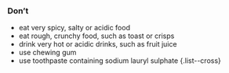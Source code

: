 ### Don’t

- eat very spicy, salty or acidic food
- eat rough, crunchy food, such as toast or crisps
- drink very hot or acidic drinks, such as fruit juice
- use chewing gum
- use toothpaste containing sodium lauryl sulphate
{.list--cross}
